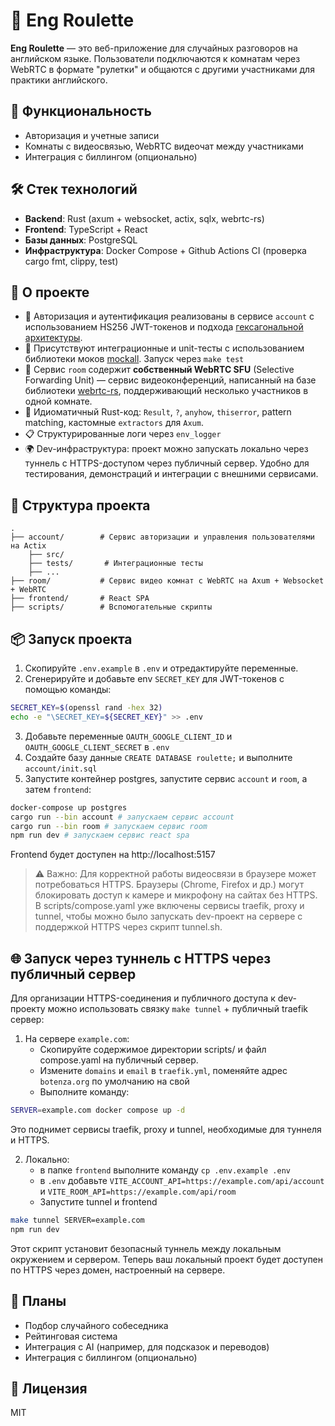 # 🎲 Eng Roulette

**Eng Roulette** — это веб-приложение для случайных разговоров на английском языке. Пользователи подключаются к комнатам через WebRTC в формате "рулетки" и общаются с другими участниками для практики английского.

## 🚀 Функциональность

- Авторизация и учетные записи
- Комнаты с видеосвязью, WebRTC видеочат между участниками
- Интеграция с биллингом (опционально)

## 🛠️ Стек технологий

- **Backend**: Rust (axum + websocket, actix, sqlx, webrtc-rs)
- **Frontend**: TypeScript + React
- **Базы данных**: PostgreSQL
- **Инфраструктура**: Docker Compose + Github Actions CI (проверка cargo fmt, clippy, test)

## 🌟 О проекте

- 🔐 Авторизация и аутентификация реализованы в сервисе `account` с использованием HS256 JWT-токенов и подхода [гексагональной архитектуры](https://github.com/microsoft/cookiecutter-rust-actix-clean-architecture/blob/main/docs/onion-architecture-article.md). 
- 🧪 Присутствуют интеграционные и unit-тесты с использованием библиотеки моков [mockall](https://crates.io/crates/mockall). Запуск через `make test`
- 📡 Сервис `room` содержит **собственный WebRTC SFU** (Selective Forwarding Unit) — сервис видеоконференций, написанный на базе библиотеки [webrtc-rs](https://crates.io/crates/webrtc), поддерживающий несколько участников в одной комнате.
- 🦀 Идиоматичный Rust-код: `Result`, `?`, `anyhow`, `thiserror`, pattern matching, кастомные `extractors` для `Axum`.
- 📋 Структурированные логи через `env_logger`
- 🌍 Dev-инфраструктура: проект можно запускать локально через туннель с HTTPS-доступом через публичный сервер. Удобно для тестирования, демонстраций и интеграции с внешними сервисами.

## 🧱 Структура проекта

```
.
├── account/        # Сервис авторизации и управления пользователями на Actix
    ├── src/
    ├── tests/       # Интеграционные тесты
    ├── ...
├── room/           # Сервис видео комнат с WebRTC на Axum + Websocket + WebRTC
├── frontend/       # React SPA
├── scripts/        # Вспомогательные скрипты
```

## 📦 Запуск проекта

1. Скопируйте `.env.example` в `.env` и отредактируйте переменные.
2. Сгенерируйте и добавьте env `SECRET_KEY` для JWT-токенов с помощью команды:
```bash
SECRET_KEY=$(openssl rand -hex 32)
echo -e "\SECRET_KEY=${SECRET_KEY}" >> .env
```
3. Добавьте переменные `OAUTH_GOOGLE_CLIENT_ID` и `OAUTH_GOOGLE_CLIENT_SECRET` в `.env`
4. Создайте базу данные `CREATE DATABASE roulette;` и выполните `account/init.sql`
5. Запустите контейнер postgres, запустите сервис `account` и `room`, а затем `frontend`:

```bash
docker-compose up postgres
cargo run --bin account # запускаем сервис account
cargo run --bin room # запускаем сервис room
npm run dev # запускаем сервис react spa
```
Frontend будет доступен на http://localhost:5157

> ⚠️ Важно: Для корректной работы видеосвязи в браузере может потребоваться HTTPS. Браузеры (Chrome, Firefox и др.) могут блокировать доступ к камере и микрофону на сайтах без HTTPS.
В scripts/compose.yaml уже включены сервисы traefik, proxy и tunnel, чтобы можно было запускать dev-проект на сервере с поддержкой HTTPS через скрипт tunnel.sh.

## 🌐 Запуск через туннель с HTTPS через публичный сервер

Для организации HTTPS-соединения и публичного доступа к dev-проекту можно использовать связку `make tunnel` + публичный traefik сервер:

1. На сервере `example.com`:
    - Скопируйте содержимое директории scripts/ и файл compose.yaml на публичный сервер. 
    - Измените `domains` и `email` в `traefik.yml`, поменяйте адрес `botenza.org` по умолчанию на свой
    - Выполните команду:

```bash
SERVER=example.com docker compose up -d
```
Это поднимет сервисы traefik, proxy и tunnel, необходимые для туннеля и HTTPS.

2. Локально:
    - в папке `frontend` выполните команду `cp .env.example .env`
    - в `.env` добавьте `VITE_ACCOUNT_API=https://example.com/api/account` и `VITE_ROOM_API=https://example.com/api/room`
    - Запустите tunnel и frontend
```bash
make tunnel SERVER=example.com
npm run dev
```

Этот скрипт установит безопасный туннель между локальным окружением и сервером.
Теперь ваш локальный проект будет доступен по HTTPS через домен, настроенный на сервере.

## 📌 Планы

- Подбор случайного собеседника
- Рейтинговая система
- Интеграция с AI (например, для подсказок и переводов)
- Интеграция с биллингом (опционально)

## 📄 Лицензия
MIT